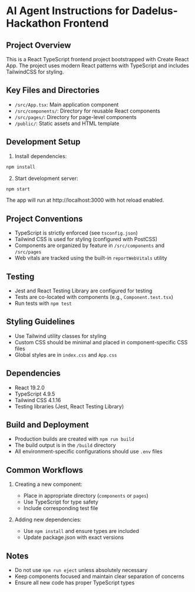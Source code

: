 # AI Agent Instructions for Dadelus-Hackathon Frontend

## Project Overview
This is a React TypeScript frontend project bootstrapped with Create React App. The project uses modern React patterns with TypeScript and includes TailwindCSS for styling.

## Key Files and Directories
- `/src/App.tsx`: Main application component
- `/src/components/`: Directory for reusable React components
- `/src/pages/`: Directory for page-level components
- `/public/`: Static assets and HTML template

## Development Setup
1. Install dependencies:
```bash
npm install
```

2. Start development server:
```bash
npm start
```

The app will run at http://localhost:3000 with hot reload enabled.

## Project Conventions
- TypeScript is strictly enforced (see `tsconfig.json`)
- Tailwind CSS is used for styling (configured with PostCSS)
- Components are organized by feature in `/src/components` and `/src/pages`
- Web vitals are tracked using the built-in `reportWebVitals` utility

## Testing
- Jest and React Testing Library are configured for testing
- Tests are co-located with components (e.g., `Component.test.tsx`)
- Run tests with `npm test`

## Styling Guidelines
- Use Tailwind utility classes for styling
- Custom CSS should be minimal and placed in component-specific CSS files
- Global styles are in `index.css` and `App.css`

## Dependencies
- React 19.2.0
- TypeScript 4.9.5
- Tailwind CSS 4.1.16
- Testing libraries (Jest, React Testing Library)

## Build and Deployment
- Production builds are created with `npm run build`
- The build output is in the `/build` directory
- All environment-specific configurations should use `.env` files

## Common Workflows
1. Creating a new component:
   - Place in appropriate directory (`components` or `pages`)
   - Use TypeScript for type safety
   - Include corresponding test file
   
2. Adding new dependencies:
   - Use `npm install` and ensure types are included
   - Update package.json with exact versions

## Notes
- Do not use `npm run eject` unless absolutely necessary
- Keep components focused and maintain clear separation of concerns
- Ensure all new code has proper TypeScript types